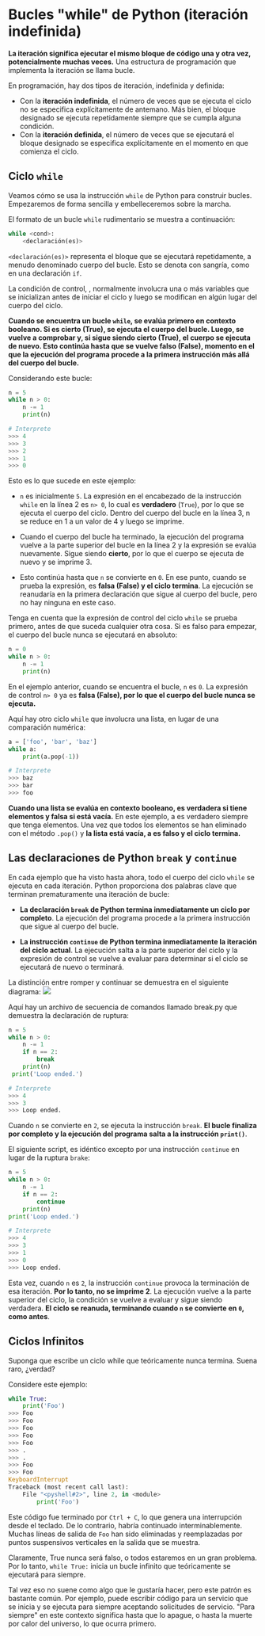 # Bucles "while" de Python (iteración indefinida)
**La iteración significa ejecutar el mismo bloque de código una y otra vez, potencialmente muchas veces.** Una estructura de programación que implementa la iteración se llama bucle.

En programación, hay dos tipos de iteración, indefinida y definida:

 - Con la **iteración indefinida**, el número de veces que se ejecuta el ciclo no se especifica explícitamente de antemano. Más bien, el bloque designado se ejecuta repetidamente siempre que se cumpla alguna condición.
 - Con la **iteración definida**, el número de veces que se ejecutará el bloque designado se especifica explícitamente en el momento en que comienza el ciclo.

## Ciclo `while` 
Veamos cómo se usa la instrucción `while` de Python para construir bucles. Empezaremos de forma sencilla y embelleceremos sobre la marcha.

El formato de un bucle `while` rudimentario se muestra a continuación:
```python
while <cond>:
	<declaración(es)>
```
`<declaración(es)>` representa el bloque que se ejecutará repetidamente, a menudo denominado cuerpo del bucle. Esto se denota con sangría, como en una declaración `if`.

La condición de control, <cond>, normalmente involucra una o más variables que se inicializan antes de iniciar el ciclo y luego se modifican en algún lugar del cuerpo del ciclo.

**Cuando se encuentra un bucle `while`, <cond> se evalúa primero en contexto booleano. Si es cierto (True), se ejecuta el cuerpo del bucle. Luego, <cond> se vuelve a comprobar y, si sigue siendo cierto (True), el cuerpo se ejecuta de nuevo. Esto continúa hasta que <cond> se vuelve falso (False), momento en el que la ejecución del programa procede a la primera instrucción más allá del cuerpo del bucle.**

Considerando este bucle:
```python
n = 5
while n > 0:
	n -= 1
	print(n)

# Interprete
>>> 4
>>> 3
>>> 2
>>> 1
>>> 0
```
Esto es lo que sucede en este ejemplo:

- `n` es inicialmente `5`. La expresión en el encabezado de la instrucción `while` en la línea 2 es `n> 0`, lo cual es **verdadero** (`True`), por lo que se ejecuta el cuerpo del ciclo. Dentro del cuerpo del bucle en la línea 3, n se reduce en 1 a un valor de 4 y luego se imprime.

- Cuando el cuerpo del bucle ha terminado, la ejecución del programa vuelve a la parte superior del bucle en la línea 2 y la expresión se evalúa nuevamente. Sigue siendo **cierto**, por lo que el cuerpo se ejecuta de nuevo y se imprime 3.

- Esto continúa hasta que `n` se convierte en `0`. En ese punto, cuando se prueba la expresión, es **falsa (False) y el ciclo termina**. La ejecución se reanudaría en la primera declaración que sigue al cuerpo del bucle, pero no hay ninguna en este caso.

Tenga en cuenta que la expresión de control del ciclo `while` se prueba primero, antes de que suceda cualquier otra cosa. Si es falso para empezar, el cuerpo del bucle nunca se ejecutará en absoluto:
```python
n = 0
while n > 0:
	n -= 1
	print(n)
```
En el ejemplo anterior, cuando se encuentra el bucle, `n` es `0`. La expresión de control `n> 0` ya es **falsa (False), por lo que el cuerpo del bucle nunca se ejecuta.**

Aquí hay otro ciclo `while` que involucra una lista, en lugar de una comparación numérica:
```python
a = ['foo', 'bar', 'baz']
while a:
	print(a.pop(-1))

# Interprete
>>> baz
>>> bar
>>> foo	
```
**Cuando una lista se evalúa en contexto booleano, es verdadera si tiene elementos y falsa si está vacía.** En este ejemplo, a es verdadero siempre que tenga elementos. Una vez que todos los elementos se han eliminado con el método `.pop()` y **la lista está vacía, a es falso y el ciclo termina.**

## Las declaraciones de Python `break` y `continue`
En cada ejemplo que ha visto hasta ahora, todo el cuerpo del ciclo `while` se ejecuta en cada iteración. Python proporciona dos palabras clave que terminan prematuramente una iteración de bucle:

- **La declaración `break` de Python termina inmediatamente un ciclo por completo**. La ejecución del programa procede a la primera instrucción que sigue al cuerpo del bucle.

- **La instrucción `continue` de Python termina inmediatamente la iteración del ciclo actual**. La ejecución salta a la parte superior del ciclo y la expresión de control se vuelve a evaluar para determinar si el ciclo se ejecutará de nuevo o terminará.

La distinción entre romper y continuar se demuestra en el siguiente diagrama:
![](https://files.realpython.com/media/t.899f357dd948.png)

Aquí hay un archivo de secuencia de comandos llamado break.py que demuestra la declaración de ruptura:
```python
n = 5
while n > 0:
	n -= 1
	if n == 2:
		break
	print(n)
 print('Loop ended.')

# Interprete
>>> 4
>>> 3
>>> Loop ended.
```
Cuando `n` se convierte en `2`, se ejecuta la instrucción `break`. **El bucle finaliza por completo y la ejecución del programa salta a la instrucción `print()`**.

El siguiente script, es idéntico excepto por una instrucción `continue` en lugar de la ruptura `brake`:
```python
n = 5 
while n > 0:
	n -= 1
	if n == 2:
		continue
	print(n)
print('Loop ended.')

# Interprete
>>> 4
>>> 3
>>> 1
>>> 0
>>> Loop ended.
```
Esta vez, cuando `n` es `2`, la instrucción `continue` provoca la terminación de esa iteración. **Por lo tanto, no se imprime 2**. La ejecución vuelve a la parte superior del ciclo, la condición se vuelve a evaluar y sigue siendo verdadera. **El ciclo se reanuda, terminando cuando `n` se convierte en `0`, como antes**.

## Ciclos Infinitos
Suponga que escribe un ciclo while que teóricamente nunca termina. Suena raro, ¿verdad?

Considere este ejemplo:
```python
while True:
	print('Foo')
>>> Foo
>>> Foo
>>> Foo
>>> Foo
>>> Foo
>>> .
>>> .
>>> Foo
>>> Foo
KeyboardInterrupt
Traceback (most recent call last):
	File "<pyshell#2>", line 2, in <module>
		print('Foo')
```

Este código fue terminado por `Ctrl + C`, lo que genera una interrupción desde el teclado. De lo contrario, habría continuado interminablemente. Muchas líneas de salida de `Foo` han sido eliminadas y reemplazadas por puntos suspensivos verticales en la salida que se muestra.

Claramente, True nunca será falso, o todos estaremos en un gran problema. Por lo tanto, `while True:` inicia un bucle infinito que teóricamente se ejecutará para siempre.

Tal vez eso no suene como algo que le gustaría hacer, pero este patrón es bastante común. Por ejemplo, puede escribir código para un servicio que se inicia y se ejecuta para siempre aceptando solicitudes de servicio. "Para siempre" en este contexto significa hasta que lo apague, o hasta la muerte por calor del universo, lo que ocurra primero.
<!--stackedit_data:
eyJoaXN0b3J5IjpbNzY2OTE2MzE5LDEyODQyOTc3NjcsNTE4OT
E4MDY4XX0=
-->